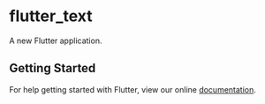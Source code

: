# flutter_text

A new Flutter application.

## Getting Started

For help getting started with Flutter, view our online
[documentation](https://flutter.io/).
